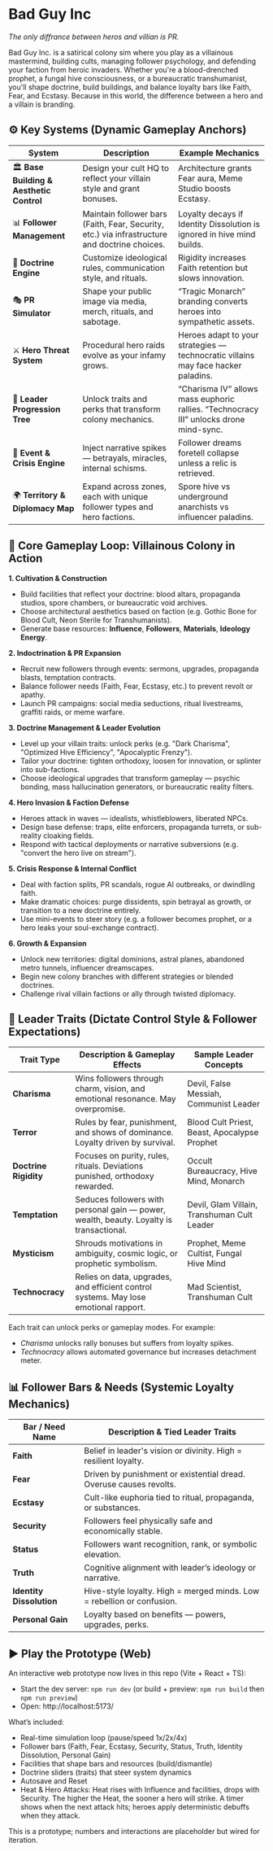 # Bad Guy Inc

*The only diffrance between heros and villian is PR.*

Bad Guy Inc. is a satirical colony sim where you play as a villainous mastermind, building cults, managing follower psychology, and defending your faction from heroic invaders. Whether you're a blood-drenched prophet, a fungal hive consciousness, or a bureaucratic transhumanist, you'll shape doctrine, build buildings, and balance loyalty bars like Faith, Fear, and Ecstasy. Because in this world, the difference between a hero and a villain is branding.

## ⚙️ Key Systems (Dynamic Gameplay Anchors)

| System | Description | Example Mechanics |
|--------|-------------|-------------------|
| 🏛️ **Base Building & Aesthetic Control** | Design your cult HQ to reflect your villain style and grant bonuses. | Architecture grants Fear aura, Meme Studio boosts Ecstasy. |
| 📊 **Follower Management** | Maintain follower bars (Faith, Fear, Security, etc.) via infrastructure and doctrine choices. | Loyalty decays if Identity Dissolution is ignored in hive mind builds. |
| 🧬 **Doctrine Engine** | Customize ideological rules, communication style, and rituals. | Rigidity increases Faith retention but slows innovation. |
| 🎭 **PR Simulator** | Shape your public image via media, merch, rituals, and sabotage. | “Tragic Monarch” branding converts heroes into sympathetic assets. |
| ⚔️ **Hero Threat System** | Procedural hero raids evolve as your infamy grows. | Heroes adapt to your strategies — technocratic villains may face hacker paladins. |
| 🧠 **Leader Progression Tree** | Unlock traits and perks that transform colony mechanics. | “Charisma IV” allows mass euphoric rallies. “Technocracy III” unlocks drone mind-sync. |
| 🔀 **Event & Crisis Engine** | Inject narrative spikes — betrayals, miracles, internal schisms. | Follower dreams foretell collapse unless a relic is retrieved. |
| 🌍 **Territory & Diplomacy Map** | Expand across zones, each with unique follower types and hero factions. | Spore hive vs underground anarchists vs influencer paladins. |

## 🔁 Core Gameplay Loop: Villainous Colony in Action

**1. Cultivation & Construction**  
- Build facilities that reflect your doctrine: blood altars, propaganda studios, spore chambers, or bureaucratic void archives.  
- Choose architectural aesthetics based on faction (e.g. Gothic Bone for Blood Cult, Neon Sterile for Transhumanists).  
- Generate base resources: **Influence**, **Followers**, **Materials**, **Ideology Energy**.

**2. Indoctrination & PR Expansion**  
- Recruit new followers through events: sermons, upgrades, propaganda blasts, temptation contracts.  
- Balance follower needs (Faith, Fear, Ecstasy, etc.) to prevent revolt or apathy.  
- Launch PR campaigns: social media seductions, ritual livestreams, graffiti raids, or meme warfare.

**3. Doctrine Management & Leader Evolution**  
- Level up your villain traits: unlock perks (e.g. "Dark Charisma", "Optimized Hive Efficiency", "Apocalyptic Frenzy").  
- Tailor your doctrine: tighten orthodoxy, loosen for innovation, or splinter into sub-factions.  
- Choose ideological upgrades that transform gameplay — psychic bonding, mass hallucination generators, or bureaucratic reality filters.

**4. Hero Invasion & Faction Defense**  
- Heroes attack in waves — idealists, whistleblowers, liberated NPCs.  
- Design base defense: traps, elite enforcers, propaganda turrets, or sub-reality cloaking fields.  
- Respond with tactical deployments or narrative subversions (e.g. "convert the hero live on stream").

**5. Crisis Response & Internal Conflict**  
- Deal with faction splits, PR scandals, rogue AI outbreaks, or dwindling faith.  
- Make dramatic choices: purge dissidents, spin betrayal as growth, or transition to a new doctrine entirely.  
- Use mini-events to steer story (e.g. a follower becomes prophet, or a hero leaks your soul-exchange contract).

**6. Growth & Expansion**  
- Unlock new territories: digital dominions, astral planes, abandoned metro tunnels, influencer dreamscapes.  
- Begin new colony branches with different strategies or blended doctrines.  
- Challenge rival villain factions or ally through twisted diplomacy.

## 🧠 Leader Traits (Dictate Control Style & Follower Expectations)

| Trait Type             | Description & Gameplay Effects                                                                 | Sample Leader Concepts                    |
|------------------------|-----------------------------------------------------------------------------------------------|--------------------------------------------|
| **Charisma**           | Wins followers through charm, vision, and emotional resonance. May overpromise.               | Devil, False Messiah, Communist Leader     |
| **Terror**             | Rules by fear, punishment, and shows of dominance. Loyalty driven by survival.                | Blood Cult Priest, Beast, Apocalypse Prophet |
| **Doctrine Rigidity**  | Focuses on purity, rules, rituals. Deviations punished, orthodoxy rewarded.                   | Occult Bureaucracy, Hive Mind, Monarch     |
| **Temptation**         | Seduces followers with personal gain — power, wealth, beauty. Loyalty is transactional.       | Devil, Glam Villain, Transhuman Cult Leader |
| **Mysticism**          | Shrouds motivations in ambiguity, cosmic logic, or prophetic symbolism.                       | Prophet, Meme Cultist, Fungal Hive Mind     |
| **Technocracy**        | Relies on data, upgrades, and efficient control systems. May lose emotional rapport.          | Mad Scientist, Transhuman Cult             |

Each trait can unlock perks or gameplay modes. For example:
- *Charisma* unlocks rally bonuses but suffers from loyalty spikes.
- *Technocracy* allows automated governance but increases detachment meter.


## 📊 Follower Bars & Needs (Systemic Loyalty Mechanics)

| Bar / Need Name          | Description & Tied Leader Traits                                          |
|--------------------------|----------------------------------------------------------------------------|
| **Faith**                | Belief in leader's vision or divinity. High = resilient loyalty.          |
| **Fear**                 | Driven by punishment or existential dread. Overuse causes revolts.        |
| **Ecstasy**              | Cult-like euphoria tied to ritual, propaganda, or substances.             |
| **Security**             | Followers feel physically safe and economically stable.                   |
| **Status**               | Followers want recognition, rank, or symbolic elevation.                  |
| **Truth**                | Cognitive alignment with leader’s ideology or narrative.                  |
| **Identity Dissolution** | Hive-style loyalty. High = merged minds. Low = rebellion or confusion.    |
| **Personal Gain**        | Loyalty based on benefits — powers, upgrades, perks.                      |

## ▶️ Play the Prototype (Web)

An interactive web prototype now lives in this repo (Vite + React + TS):

- Start the dev server: `npm run dev` (or build + preview: `npm run build` then `npm run preview`)
- Open: http://localhost:5173/

What’s included:
- Real-time simulation loop (pause/speed 1x/2x/4x)
- Follower bars (Faith, Fear, Ecstasy, Security, Status, Truth, Identity Dissolution, Personal Gain)
- Facilities that shape bars and resources (build/dismantle)
- Doctrine sliders (traits) that steer system dynamics
- Autosave and Reset
 - Heat & Hero Attacks: Heat rises with Influence and facilities, drops with Security. The higher the Heat, the sooner a hero will strike. A timer shows when the next attack hits; heroes apply deterministic debuffs when they attack.

This is a prototype; numbers and interactions are placeholder but wired for iteration.
